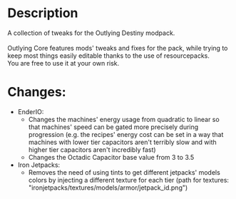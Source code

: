 # Description
A collection of tweaks for the Outlying Destiny modpack.<br/>
<br/>
Outlying Core features mods' tweaks and fixes for the pack, while trying to keep most things easily editable thanks to the use of resourcepacks.<br/>
You are free to use it at your own risk.

# Changes:
 - EnderIO:
    - Changes the machines' energy usage from quadratic to linear so that machines' speed can be gated more precisely during progression (e.g. the recipes' energy cost can be set in a way that machines with lower tier capacitors aren't terribly slow and with higher tier capacitors aren't incredibly fast)
    - Changes the Octadic Capacitor base value from 3 to 3.5
 - Iron Jetpacks:
    - Removes the need of using tints to get different jetpacks' models colors by injecting a different texture for each tier (path for textures: "ironjetpacks/textures/models/armor/jetpack_id.png")